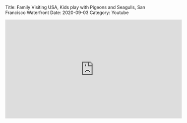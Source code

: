 Title: Family Visiting USA, Kids play with Pigeons and Seagulls, San Francisco Waterfront
Date: 2020-09-03
Category: Youtube

<iframe width="560" height="315" src="https://www.youtube.com/embed/Ztwhjzs42Go" title="YouTube video player" frameborder="0" allow="accelerometer; autoplay; clipboard-write; encrypted-media; gyroscope; picture-in-picture" allowfullscreen></iframe>

